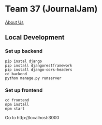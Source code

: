 # Team 37 (JournalJam)

[About Us](https://github.com/StanfordCS194/Win24-Team37/wiki)

## Local Development

### Set up backend
```
pip instal django
pip install djangorestframework
pip install django-cors-headers
cd backend
python manage.py runserver
```

### Set up frontend
```
cd frontend
npm install
npm start
```
Go to http://localhost:3000